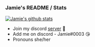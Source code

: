 ###  Jamie's README / Stats

[![Jamie's github stats](https://github-readme-stats.vercel.app/api?username=jamiewho)](https://github.com/jamiewho/github-readme-stats)

- Join my discord [server](https://discord.gg/VAfJA3zBuc) 🥰
- Add me on discord - Jamie#0003 😘
- Pronouns she/her 




<!--
**jamiewho/jamiewho** is a ✨ _special_ ✨ repository because its `README.md` (this file) appears on your GitHub profile.

Here are some ideas to get you started:

- 🔭 I’m currently working on ...
- 🌱 I’m currently learning ...
- 👯 I’m looking to collaborate on ...
- 🤔 I’m looking for help with ...
- 💬 Ask me about ...
- 📫 How to reach me: ...
- 😄 Pronouns: ...
- ⚡ Fun fact: ...
-->
